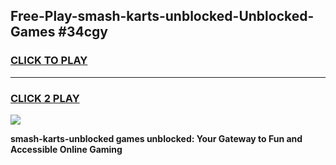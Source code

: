 
## Free-Play-smash-karts-unblocked-Unblocked-Games #34cgy
<h3>
<a href="https://news.freeplayer.one?title=smash-karts-unblocked&ref=8M">CLICK TO PLAY</a></h3>
<hr>

<h3>
<a href="https://news.freeplayer.one?title=smash-karts-unblocked&ref=8M">CLICK 2 PLAY</a>
  
</h3>

<a href="https://news.freeplayer.one?title=smash-karts-unblocked&ref=8M"><img src="https://clearcache.store/games.png"></a>


**smash-karts-unblocked games unblocked: Your Gateway to Fun and Accessible Online Gaming**
